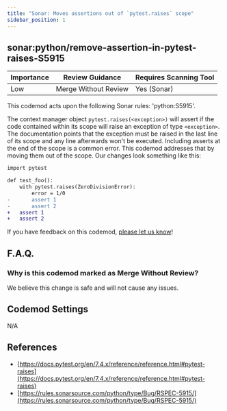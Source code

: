 ```yaml
---
title: "Sonar: Moves assertions out of `pytest.raises` scope"
sidebar_position: 1
---
```


## sonar:python/remove-assertion-in-pytest-raises-S5915

| Importance | Review Guidance      | Requires Scanning Tool |
|------------|----------------------|------------------------|
| Low        | Merge Without Review | Yes (Sonar)            |

This codemod acts upon the following Sonar rules: 'python:S5915'.

The context manager object `pytest.raises(<exception>)` will assert if the code contained within its scope will raise an exception of type `<exception>`. The documentation points that the exception must be raised in the last line of its scope and any line afterwards won't be executed. 
Including asserts at the end of the scope is a common error. This codemod addresses that by moving them out of the scope.
Our changes look something like this:

```diff
import pytest

def test_foo():
    with pytest.raises(ZeroDivisionError):
        error = 1/0
-       assert 1
-       assert 2
+   assert 1
+   assert 2
```

If you have feedback on this codemod, [please let us know](mailto:feedback@pixee.ai)!

## F.A.Q.

### Why is this codemod marked as Merge Without Review?

We believe this change is safe and will not cause any issues.

## Codemod Settings

N/A

## References

* [https://docs.pytest.org/en/7.4.x/reference/reference.html#pytest-raises](https://docs.pytest.org/en/7.4.x/reference/reference.html#pytest-raises)
* [https://rules.sonarsource.com/python/type/Bug/RSPEC-5915/](https://rules.sonarsource.com/python/type/Bug/RSPEC-5915/)
